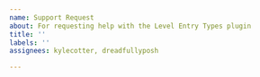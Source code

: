 ```yaml
---
name: Support Request
about: For requesting help with the Level Entry Types plugin
title: ''
labels: ''
assignees: kylecotter, dreadfullyposh

---
```



